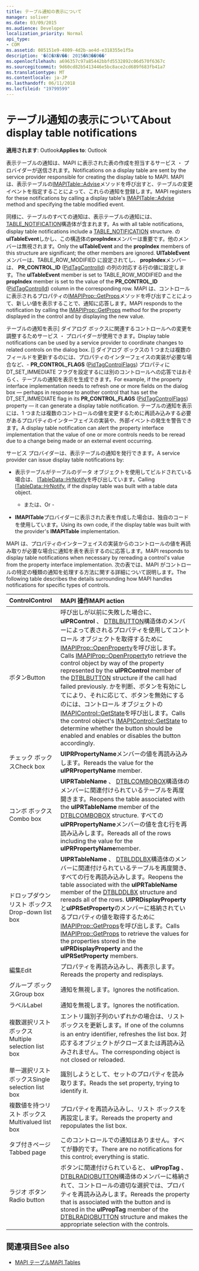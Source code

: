 ```yaml
---
title: テーブル通知の表示について
manager: soliver
ms.date: 03/09/2015
ms.audience: Developer
localization_priority: Normal
api_type:
- COM
ms.assetid: 085151e9-4809-4d2b-ae4d-e318355e1f5a
description: '�ŏI�X�V��: 2015�N3��9��'
ms.openlocfilehash: a696357c97a85442bbfd5532892c06d570f6367c
ms.sourcegitcommit: 9d60cd82b5413446e5bc8ace2cd689f683fb41a7
ms.translationtype: MT
ms.contentlocale: ja-JP
ms.lasthandoff: 06/11/2018
ms.locfileid: "19799599"
---
```

# <a name="about-display-table-notifications"></a><span data-ttu-id="d170d-103">テーブル通知の表示について</span><span class="sxs-lookup"><span data-stu-id="d170d-103">About display table notifications</span></span>

<span data-ttu-id="d170d-104">**適用されます**: Outlook</span><span class="sxs-lookup"><span data-stu-id="d170d-104">**Applies to**: Outlook</span></span> 
  
<span data-ttu-id="d170d-105">表示テーブルの通知は、MAPI に表示された表の作成を担当するサービス ・ プロバイダーが送信されます。</span><span class="sxs-lookup"><span data-stu-id="d170d-105">Notifications on a display table are sent by the service provider responsible for creating the display table to MAPI.</span></span> <span data-ttu-id="d170d-106">MAPI は、表示テーブルの[IMAPITable::Advise](imapitable-advise.md)メソッドを呼び出すと、テーブルの変更イベントを指定することによって、これらの通知を登録します。</span><span class="sxs-lookup"><span data-stu-id="d170d-106">MAPI registers for these notifications by calling a display table's [IMAPITable::Advise](imapitable-advise.md) method and specifying the table modified event.</span></span> 
  
<span data-ttu-id="d170d-107">同様に、テーブルのすべての通知は、表示テーブルの通知には、 [TABLE_NOTIFICATION](table_notification.md)構造体が含まれます。</span><span class="sxs-lookup"><span data-stu-id="d170d-107">As with all table notifications, display table notifications include a [TABLE_NOTIFICATION](table_notification.md) structure.</span></span> <span data-ttu-id="d170d-108">の**ulTableEvent**しかし、この構造体の**propIndex**メンバーは重要です。他のメンバーは無視されます。</span><span class="sxs-lookup"><span data-stu-id="d170d-108">Only the **ulTableEvent** and the **propIndex** members of this structure are significant; the other members are ignored.</span></span> <span data-ttu-id="d170d-109">**UlTableEvent**メンバーは、TABLE_ROW_MODIFIED に設定されてし、 **propIndex**メンバーは、 **PR_CONTROL_ID** ([PidTagControlId](pidtagcontrolid-canonical-property.md)) の列の対応する行の値に設定します。</span><span class="sxs-lookup"><span data-stu-id="d170d-109">The **ulTableEvent** member is set to TABLE_ROW_MODIFIED and the **propIndex** member is set to the value of the **PR_CONTROL_ID** ([PidTagControlId](pidtagcontrolid-canonical-property.md)) column in the corresponding row.</span></span> <span data-ttu-id="d170d-110">MAPI は、コントロールに表示されるプロパティの[IMAPIProp::GetProps](imapiprop-getprops.md)メソッドを呼び出すことによって、新しい値を表示することで、通知に応答します。</span><span class="sxs-lookup"><span data-stu-id="d170d-110">MAPI responds to the notification by calling the [IMAPIProp::GetProps](imapiprop-getprops.md) method for the property displayed in the control and by displaying the new value.</span></span> 
  
<span data-ttu-id="d170d-111">テーブルの通知を表示] ダイアログ ボックスに関連するコントロールへの変更を調整するためサービス ・ プロバイダーが使用できます。</span><span class="sxs-lookup"><span data-stu-id="d170d-111">Display table notifications can be used by a service provider to coordinate changes to related controls on the dialog box.</span></span> <span data-ttu-id="d170d-112">[] ダイアログ ボックスの 1 つまたは複数のフィールドを更新するのには、プロパティのインターフェイスの実装が必要な場合など、- **PR_CONTROL_FLAGS** ([PidTagControlFlags](pidtagcontrolflags-canonical-property.md)) プロパティに DT_SET_IMMEDIATE フラグを設定するには別のコントロールへの応答ではおそらく、テーブルの通知を表示を生成できます。</span><span class="sxs-lookup"><span data-stu-id="d170d-112">For example, if the property interface implementation needs to refresh one or more fields on the dialog box — perhaps in response to another control that has set the DT_SET_IMMEDIATE flag in its **PR_CONTROL_FLAGS** ([PidTagControlFlags](pidtagcontrolflags-canonical-property.md)) property — it can generate a display table notification.</span></span> <span data-ttu-id="d170d-113">テーブルの通知を表示には、1 つまたは複数のコントロールの値を変更するために再読み込みする必要があるプロパティのインターフェイスの実装や、外部イベントの発生を警告できます。</span><span class="sxs-lookup"><span data-stu-id="d170d-113">A display table notification can alert the property interface implementation that the value of one or more controls needs to be reread due to a change being made or an external event occurring.</span></span> 
  
<span data-ttu-id="d170d-114">サービス プロバイダーは、表示テーブルの通知を発行できます。</span><span class="sxs-lookup"><span data-stu-id="d170d-114">A service provider can issue display table notifications by:</span></span>
  
- <span data-ttu-id="d170d-115">表示テーブルがテーブルのデータ オブジェクトを使用してビルドされている場合は、 [ITableData::HrNotify](itabledata-hrnotify.md)を呼び出しています。</span><span class="sxs-lookup"><span data-stu-id="d170d-115">Calling [ITableData::HrNotify](itabledata-hrnotify.md), if the display table was built with a table data object.</span></span>
    
    - <span data-ttu-id="d170d-116">または、</span><span class="sxs-lookup"><span data-stu-id="d170d-116">Or -</span></span>
    
- <span data-ttu-id="d170d-117">**IMAPITable**プロバイダーに表示された表を作成した場合は、独自のコードを使用しています。</span><span class="sxs-lookup"><span data-stu-id="d170d-117">Using its own code, if the display table was built with the provider's **IMAPITable** implementation.</span></span> 
    
<span data-ttu-id="d170d-118">MAPI は、プロパティのインターフェイスの実装からのコントロールの値を再読み取りが必要な場合に通知を表を表示するのに応答します。</span><span class="sxs-lookup"><span data-stu-id="d170d-118">MAPI responds to display table notifications when necessary by rereading a control's value from the property interface implementation.</span></span> <span data-ttu-id="d170d-119">次の表では、MAPI がコントロールの特定の種類の通知を処理する方法に関する詳細について説明します。</span><span class="sxs-lookup"><span data-stu-id="d170d-119">The following table describes the details surrounding how MAPI handles notifications for specific types of controls.</span></span>
  
|<span data-ttu-id="d170d-120">**Control**</span><span class="sxs-lookup"><span data-stu-id="d170d-120">**Control**</span></span>|<span data-ttu-id="d170d-121">**MAPI 操作**</span><span class="sxs-lookup"><span data-stu-id="d170d-121">**MAPI action**</span></span>|
|:-----|:-----|
|<span data-ttu-id="d170d-122">ボタン</span><span class="sxs-lookup"><span data-stu-id="d170d-122">Button</span></span>  <br/> |<span data-ttu-id="d170d-123">呼び出しが以前に失敗した場合に、 **ulPRControl** 、 [DTBLBUTTON](dtblbutton.md)構造体のメンバーによって表されるプロパティを使用してコントロール オブジェクトを取得するために[IMAPIProp::OpenProperty](imapiprop-openproperty.md)を呼び出します。</span><span class="sxs-lookup"><span data-stu-id="d170d-123">Calls [IMAPIProp::OpenProperty](imapiprop-openproperty.md)to retrieve the control object by way of the property represented by the **ulPRControl** member of the [DTBLBUTTON](dtblbutton.md) structure if the call had failed previously.</span></span> <span data-ttu-id="d170d-124">かを判断、ボタンを有効にしてにより、それに応じて、ボタンを無効にするのには、コントロール オブジェクトの[IMAPIControl::GetState](imapicontrol-getstate.md)を呼び出します。</span><span class="sxs-lookup"><span data-stu-id="d170d-124">Calls the control object's [IMAPIControl::GetState](imapicontrol-getstate.md) to determine whether the button should be enabled and enables or disables the button accordingly.</span></span>  <br/> |
|<span data-ttu-id="d170d-125">チェック ボックス</span><span class="sxs-lookup"><span data-stu-id="d170d-125">Check box</span></span>  <br/> |<span data-ttu-id="d170d-126">**UlPRPropertyName**メンバーの値を再読み込みします。</span><span class="sxs-lookup"><span data-stu-id="d170d-126">Rereads the value for the **ulPRPropertyName** member.</span></span>  <br/> |
|<span data-ttu-id="d170d-127">コンボ ボックス</span><span class="sxs-lookup"><span data-stu-id="d170d-127">Combo box</span></span>  <br/> |<span data-ttu-id="d170d-128">**UlPRTableName** 、 [DTBLCOMBOBOX](dtblcombobox.md)構造体のメンバーに関連付けられているテーブルを再度開きます。</span><span class="sxs-lookup"><span data-stu-id="d170d-128">Reopens the table associated with the **ulPRTableName** member of the [DTBLCOMBOBOX](dtblcombobox.md) structure.</span></span> <span data-ttu-id="d170d-129">すべての**ulPRPropertyName**メンバーの値を含む行を再読み込みします。</span><span class="sxs-lookup"><span data-stu-id="d170d-129">Rereads all of the rows including the value for the **ulPRPropertyName**member.</span></span>  <br/> |
|<span data-ttu-id="d170d-130">ドロップダウン リスト ボックス</span><span class="sxs-lookup"><span data-stu-id="d170d-130">Drop-down list box</span></span>  <br/> |<span data-ttu-id="d170d-131">**UlPRTableName** 、 [DTBLDDLBX](dtblddlbx.md)構造体のメンバーに関連付けられているテーブルを再度開き、すべての行を再読み込みします。</span><span class="sxs-lookup"><span data-stu-id="d170d-131">Reopens the table associated with the **ulPRTableName** member of the [DTBLDDLBX](dtblddlbx.md) structure and rereads all of the rows.</span></span> <span data-ttu-id="d170d-132">**UlPRDisplayProperty**と**ulPRSetProperty**のメンバーに格納されているプロパティの値を取得するために[IMAPIProp::GetProps](imapiprop-getprops.md)を呼び出します。</span><span class="sxs-lookup"><span data-stu-id="d170d-132">Calls [IMAPIProp::GetProps](imapiprop-getprops.md) to retrieve the values for the properties stored in the **ulPRDisplayProperty** and the **ulPRSetProperty** members.</span></span>  <br/> |
|<span data-ttu-id="d170d-133">編集</span><span class="sxs-lookup"><span data-stu-id="d170d-133">Edit</span></span>  <br/> |<span data-ttu-id="d170d-134">プロパティを再読み込みし、再表示します。</span><span class="sxs-lookup"><span data-stu-id="d170d-134">Rereads the property and redisplays.</span></span>  <br/> |
|<span data-ttu-id="d170d-135">グループ ボックス</span><span class="sxs-lookup"><span data-stu-id="d170d-135">Group box</span></span>  <br/> |<span data-ttu-id="d170d-136">通知を無視します。</span><span class="sxs-lookup"><span data-stu-id="d170d-136">Ignores the notification.</span></span>  <br/> |
|<span data-ttu-id="d170d-137">ラベル</span><span class="sxs-lookup"><span data-stu-id="d170d-137">Label</span></span>  <br/> |<span data-ttu-id="d170d-138">通知を無視します。</span><span class="sxs-lookup"><span data-stu-id="d170d-138">Ignores the notification.</span></span>  <br/> |
|<span data-ttu-id="d170d-139">複数選択リスト ボックス</span><span class="sxs-lookup"><span data-stu-id="d170d-139">Multiple selection list box</span></span>  <br/> |<span data-ttu-id="d170d-140">エントリ識別子列のいずれかの場合は、リスト ボックスを更新します。</span><span class="sxs-lookup"><span data-stu-id="d170d-140">If one of the columns is an entry identifier, refreshes the list box.</span></span> <span data-ttu-id="d170d-141">対応するオブジェクトがクローズまたは再読み込みされません。</span><span class="sxs-lookup"><span data-stu-id="d170d-141">The corresponding object is not closed or reloaded.</span></span>  <br/> |
|<span data-ttu-id="d170d-142">単一選択リスト ボックス</span><span class="sxs-lookup"><span data-stu-id="d170d-142">Single selection list box</span></span>  <br/> |<span data-ttu-id="d170d-143">識別しようとして、セットのプロパティを読み取ります。</span><span class="sxs-lookup"><span data-stu-id="d170d-143">Reads the set property, trying to identify it.</span></span>  <br/> |
|<span data-ttu-id="d170d-144">複数値を持つリスト ボックス</span><span class="sxs-lookup"><span data-stu-id="d170d-144">Multivalued list box</span></span>  <br/> |<span data-ttu-id="d170d-145">プロパティを再読み込みし、リスト ボックスを再設定します。</span><span class="sxs-lookup"><span data-stu-id="d170d-145">Rereads the property and repopulates the list box.</span></span>  <br/> |
|<span data-ttu-id="d170d-146">タブ付きページ</span><span class="sxs-lookup"><span data-stu-id="d170d-146">Tabbed page</span></span>  <br/> |<span data-ttu-id="d170d-147">このコントロールでの通知はありません。すべてが静的です。</span><span class="sxs-lookup"><span data-stu-id="d170d-147">There are no notifications for this control; everything is static.</span></span>  <br/> |
|<span data-ttu-id="d170d-148">ラジオ ボタン</span><span class="sxs-lookup"><span data-stu-id="d170d-148">Radio button</span></span>  <br/> |<span data-ttu-id="d170d-149">ボタンに関連付けられていると、 **ulPropTag** 、 [DTBLRADIOBUTTON](dtblradiobutton.md)構造体のメンバーに格納されて、コントロールの適切な選択では、プロパティを再読み込みします。</span><span class="sxs-lookup"><span data-stu-id="d170d-149">Rereads the property that is associated with the button and is stored in the **ulPropTag** member of the [DTBLRADIOBUTTON](dtblradiobutton.md) structure and makes the appropriate selection with the controls.</span></span>  <br/> |
   
## <a name="see-also"></a><span data-ttu-id="d170d-150">関連項目</span><span class="sxs-lookup"><span data-stu-id="d170d-150">See also</span></span>

- [<span data-ttu-id="d170d-151">MAPI テーブル</span><span class="sxs-lookup"><span data-stu-id="d170d-151">MAPI Tables</span></span>](mapi-tables.md)

